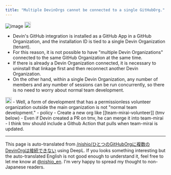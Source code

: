```yaml
---
title: "Multiple DevinOrgs cannot be connected to a single GitHubOrg."
---
```


![image](https://gyazo.com/3a14f1bd52fde78842437d2b570146da/thumb/1000)
<img src='https://scrapbox.io/api/pages/nishio-en/o3/icon' alt='o3.icon' height="19.5"/>
- Devin's GitHub integration is installed as a GitHub App in a GitHub Organization, and the installation ID is tied to a single Devin Organization (tenant).
- For this reason, it is not possible to have "multiple Devin Organizations" connected to the same GitHub Organization at the same time.
- If there is already a Devin Organization connected, it is necessary to uninstall that linkage first and then reconnect another Devin Organization.
- On the other hand, within a single Devin Organization, any number of members and any number of sessions can be run concurrently, so there is no need to worry about normal team development.

<img src='https://scrapbox.io/api/pages/nishio-en/nishio/icon' alt='nishio.icon' height="19.5"/>
- Well, a form of development that has a permissionless volunteer organization outside the main organization is not "normal team development."
- policy
    - Create a new org like [[team-mirai-volunteer]] (tmv below)
    - Even if Devin created a PR on tmv, he can merge it into team-mirai
    - I think tmv should include a Github Action that pulls when team-mirai is updated.


---
This page is auto-translated from [/nishio/ひとつのGitHubOrgに複数のDevinOrgは接続できない](https://scrapbox.io/nishio/ひとつのGitHubOrgに複数のDevinOrgは接続できない) using DeepL. If you looks something interesting but the auto-translated English is not good enough to understand it, feel free to let me know at [@nishio_en](https://twitter.com/nishio_en). I'm very happy to spread my thought to non-Japanese readers.